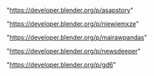 "https://developer.blender.org/p/asapstory"

"https://developer.blender.org/p/niewiemxze"

"https://developer.blender.org/p/mairawpandas"

"https://developer.blender.org/p/newsdeeper"

"https://developer.blender.org/p/gd6"

 
 

